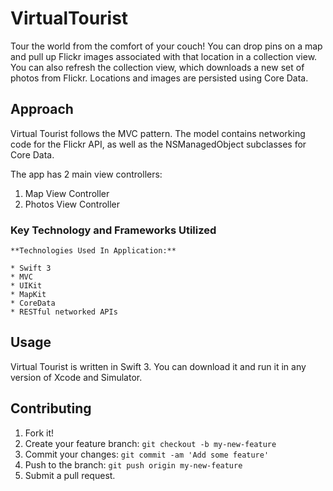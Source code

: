 
# VirtualTourist
Tour the world from the comfort of your couch! You can drop pins on a map and pull up Flickr images associated with that location in a collection view. You can also refresh the collection view, which downloads a new set of photos from Flickr. Locations and images are persisted using Core Data. 

## Approach
Virtual Tourist follows the MVC pattern. The model contains networking code for the Flickr API, as well as the NSManagedObject subclasses for Core Data.

The app has 2 main view controllers:
1. Map View Controller
2. Photos View Controller

### Key Technology and Frameworks Utilized

	**Technologies Used In Application:**

	* Swift 3
	* MVC
	* UIKit
	* MapKit
	* CoreData
	* RESTful networked APIs

## Usage
Virtual Tourist is written in Swift 3. You can download it and run it in any version of Xcode and Simulator.

## Contributing
1. Fork it!
2. Create your feature branch: `git checkout -b my-new-feature`
3. Commit your changes: `git commit -am 'Add some feature'`
4. Push to the branch: `git push origin my-new-feature`
5. Submit a pull request.
